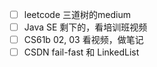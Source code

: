 * [ ] leetcode 三道树的medium
* [ ] Java SE 剩下的，看培训班视频
* [ ] CS61b 02, 03 看视频，做笔记
* [ ] CSDN fail-fast 和 LinkedList